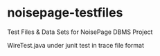 # noisepage-testfiles
Test Files &amp; Data Sets for NoisePage DBMS Project

WireTest.java under junit test in trace file format